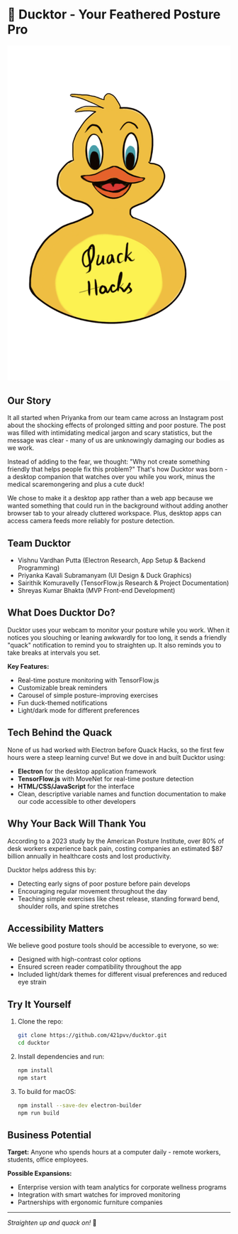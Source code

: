 # 🦆 Ducktor - Your Feathered Posture Pro

![Ducktor Logo](assets/icon.png)

## Our Story

It all started when Priyanka from our team came across an Instagram post about the shocking effects of prolonged sitting and poor posture. The post was filled with intimidating medical jargon and scary statistics, but the message was clear - many of us are unknowingly damaging our bodies as we work.

Instead of adding to the fear, we thought: "Why not create something friendly that helps people fix this problem?" That's how Ducktor was born - a desktop companion that watches over you while you work, minus the medical scaremongering and plus a cute duck!

We chose to make it a desktop app rather than a web app because we wanted something that could run in the background without adding another browser tab to your already cluttered workspace. Plus, desktop apps can access camera feeds more reliably for posture detection.

## Team Ducktor

- Vishnu Vardhan Putta (Electron Research, App Setup & Backend Programming)
- Priyanka Kavali Subramanyam  (UI Design & Duck Graphics)
- Sairithik Komuravelly (TensorFlow.js Research & Project Documentation)
- Shreyas Kumar Bhakta (MVP Front-end Development)

## What Does Ducktor Do?

Ducktor uses your webcam to monitor your posture while you work. When it notices you slouching or leaning awkwardly for too long, it sends a friendly "quack" notification to remind you to straighten up. It also reminds you to take breaks at intervals you set.

**Key Features:**
- Real-time posture monitoring with TensorFlow.js
- Customizable break reminders
- Carousel of simple posture-improving exercises
- Fun duck-themed notifications
- Light/dark mode for different preferences

## Tech Behind the Quack

None of us had worked with Electron before Quack Hacks, so the first few hours were a steep learning curve! But we dove in and built Ducktor using:

- **Electron** for the desktop application framework
- **TensorFlow.js** with MoveNet for real-time posture detection
- **HTML/CSS/JavaScript** for the interface
- Clean, descriptive variable names and function documentation to make our code accessible to other developers

## Why Your Back Will Thank You

According to a 2023 study by the American Posture Institute, over 80% of desk workers experience back pain, costing companies an estimated $87 billion annually in healthcare costs and lost productivity.

Ducktor helps address this by:
- Detecting early signs of poor posture before pain develops
- Encouraging regular movement throughout the day
- Teaching simple exercises like chest release, standing forward bend, shoulder rolls, and spine stretches

## Accessibility Matters

We believe good posture tools should be accessible to everyone, so we:
- Designed with high-contrast color options
- Ensured screen reader compatibility throughout the app
- Included light/dark themes for different visual preferences and reduced eye strain

## Try It Yourself

1. Clone the repo:
   ```bash
   git clone https://github.com/421pvv/ducktor.git
   cd ducktor
   ```

2. Install dependencies and run:
   ```bash
   npm install
   npm start
   ```

3. To build for macOS:
   ```bash
   npm install --save-dev electron-builder
   npm run build
   ```

## Business Potential

**Target:** Anyone who spends hours at a computer daily - remote workers, students, office employees.

**Possible Expansions:**
- Enterprise version with team analytics for corporate wellness programs
- Integration with smart watches for improved monitoring
- Partnerships with ergonomic furniture companies

---

*Straighten up and quack on!* 🦆